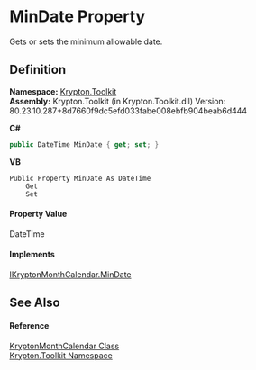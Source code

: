 # MinDate Property


Gets or sets the minimum allowable date.



## Definition
**Namespace:** <a href="79d2eac2-21f4-54ff-7552-b20c33c30600.md">Krypton.Toolkit</a>  
**Assembly:** Krypton.Toolkit (in Krypton.Toolkit.dll) Version: 80.23.10.287+8d7660f9dc5efd033fabe008ebfb904beab6d444

**C#**
``` C#
public DateTime MinDate { get; set; }
```
**VB**
``` VB
Public Property MinDate As DateTime
	Get
	Set
```



#### Property Value
DateTime

#### Implements
<a href="3f5110aa-3d7e-ed5a-5e86-00168fbb6908.md">IKryptonMonthCalendar.MinDate</a>  


## See Also


#### Reference
<a href="711fb444-3718-c7af-7199-fab3f2ee7024.md">KryptonMonthCalendar Class</a>  
<a href="79d2eac2-21f4-54ff-7552-b20c33c30600.md">Krypton.Toolkit Namespace</a>  
